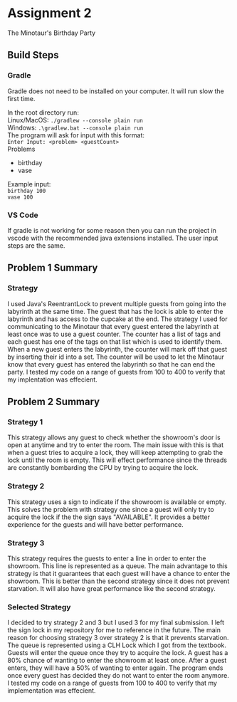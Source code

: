 # Assignment 2

The Minotaur's Birthday Party

## Build Steps

### Gradle

Gradle does not need to be installed on your computer. It will run slow the first time.

In the root directory run:<br>
Linux/MacOS: `./gradlew --console plain run` <br>
Windows: `.\gradlew.bat --console plain run`
<br>
The program will ask for input with this format:
<br>
`Enter Input: <problem> <guestCount>`
<br>
Problems

- birthday
- vase

Example input:
<br>
`birthday 100`
<br>
`vase 100`

### VS Code

If gradle is not working for some reason then you can run the project in vscode with the recommended java extensions installed. The user input steps are the same.

## Problem 1 Summary

### Strategy

I used Java's ReentrantLock to prevent multiple guests from going into the labyrinth at the same time. The guest that has the lock is able to enter the labyrinth and has access to the cupcake at the end. The strategy I used for communicating to the Minotaur that every guest entered the labyrinth at least once was to use a guest counter. The counter has a list of tags and each guest has one of the tags on that list which is used to identify them. When a new guest enters the labyrinth, the counter will mark off that guest by inserting their id into a set. The counter will be used to let the Minotaur know that every guest has entered the labyrinth so that he can end the party. I tested my code on a range of guests from 100 to 400 to verify that my implentation was effecient.

## Problem 2 Summary

### Strategy 1

This strategy allows any guest to check whether the showroom's door is open at anytime and try to enter the room. The main issue with this is that when a guest tries to acquire a lock, they will keep attempting to grab the lock until the room is empty. This will effect performance since the threads are constantly bombarding the CPU by trying to acquire the lock.

### Strategy 2

This strategy uses a sign to indicate if the showroom is available or empty. This solves the problem with strategy one since a guest will only try to acquire the lock if the the sign says "AVAILABLE". It provides a better experience for the guests and will have better performance.

### Strategy 3

This strategy requires the guests to enter a line in order to enter the showroom. This line is represented as a queue. The main advantage to this strategy is that it guarantees that each guest will have a chance to enter the showroom. This is better than the second strategy since it does not prevent starvation. It will also have great performance like the second strategy.

### Selected Strategy

I decided to try strategy 2 and 3 but I used 3 for my final submission. I left the sign lock in my repository for me to reference in the future. The main reason for choosing strategy 3 over strategy 2 is that it prevents starvation. The queue is represented using a CLH Lock which I got from the textbook. Guests will enter the queue once they try to acquire the lock. A guest has a 80% chance of wanting to enter the showroom at least once. After a guest enters, they will have a 50% of wanting to enter again. The program ends once every guest has decided they do not want to enter the room anymore. I tested my code on a range of guests from 100 to 400 to verify that my implementation was effecient.
